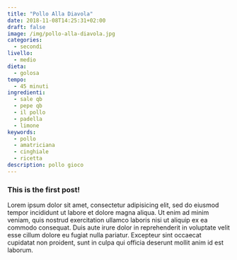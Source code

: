 ```yaml
---
title: "Pollo Alla Diavola"
date: 2018-11-08T14:25:31+02:00
draft: false
image: /img/pollo-alla-diavola.jpg
categories:
  - secondi
livello:
  - medio
dieta:
  - golosa
tempo:
  - 45 minuti
ingredienti:
  - sale qb
  - pepe qb
  - il pollo
  - padella
  - limone
keywords:
  - pollo
  - amatriciana
  - cinghiale
  - ricetta
description: pollo gioco
---
```

### This is the first post!

Lorem ipsum dolor sit amet, consectetur adipisicing elit, sed do eiusmod tempor incididunt ut labore et dolore magna aliqua. Ut enim ad minim veniam, quis nostrud exercitation ullamco laboris nisi ut aliquip ex ea commodo consequat. Duis aute irure dolor in reprehenderit in voluptate velit esse cillum dolore eu fugiat nulla pariatur. Excepteur sint occaecat cupidatat non proident, sunt in culpa qui officia deserunt mollit anim id est laborum.
